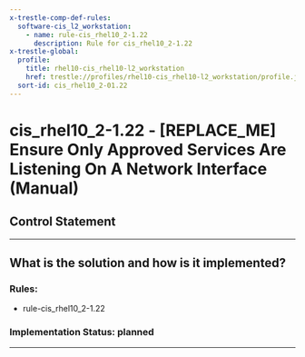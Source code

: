 ```yaml
---
x-trestle-comp-def-rules:
  software-cis_l2_workstation:
    - name: rule-cis_rhel10_2-1.22
      description: Rule for cis_rhel10_2-1.22
x-trestle-global:
  profile:
    title: rhel10-cis_rhel10-l2_workstation
    href: trestle://profiles/rhel10-cis_rhel10-l2_workstation/profile.json
  sort-id: cis_rhel10_2-01.22
---
```


# cis_rhel10_2-1.22 - \[REPLACE_ME\] Ensure Only Approved Services Are Listening On A Network Interface (Manual)

## Control Statement

______________________________________________________________________

## What is the solution and how is it implemented?

<!-- For implementation status enter one of: implemented, partial, planned, alternative, not-applicable -->

<!-- Note that the list of rules under ### Rules: is read-only and changes will not be captured after assembly to JSON -->

<!-- Add control implementation description here for control: cis_rhel10_2-1.22 -->

### Rules:

  - rule-cis_rhel10_2-1.22

### Implementation Status: planned

______________________________________________________________________
